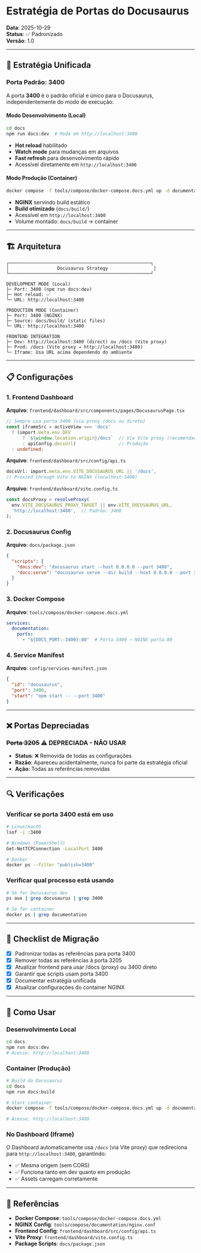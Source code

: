 # Estratégia de Portas do Docusaurus

**Data**: 2025-10-29  
**Status**: ✅ Padronizado  
**Versão**: 1.0

---

## 🎯 Estratégia Unificada

### Porta Padrão: **3400**

A porta **3400** é o padrão oficial e único para o Docusaurus, independentemente do modo de execução:

#### Modo Desenvolvimento (Local)
```bash
cd docs
npm run docs:dev  # Roda em http://localhost:3400
```

- **Hot reload** habilitado
- **Watch mode** para mudanças em arquivos
- **Fast refresh** para desenvolvimento rápido
- Acessível diretamente em `http://localhost:3400`

#### Modo Produção (Container)
```bash
docker compose -f tools/compose/docker-compose.docs.yml up -d documentation
```

- **NGINX** servindo build estático
- **Build otimizado** (`docs/build/`)
- Acessível em `http://localhost:3400`
- Volume montado: `docs/build` → container

---

## 🏗️ Arquitetura

```
┌─────────────────────────────────────────────────────┐
│                  Docusaurus Strategy                 │
└─────────────────────────────────────────────────────┘

DEVELOPMENT MODE (Local)
├─ Port: 3400 (npm run docs:dev)
├─ Hot reload: ✅
└─ URL: http://localhost:3400

PRODUCTION MODE (Container)
├─ Port: 3400 (NGINX)
├─ Source: docs/build/ (static files)
└─ URL: http://localhost:3400

FRONTEND INTEGRATION
├─ Dev: http://localhost:3400 (direct) ou /docs (Vite proxy)
├─ Prod: /docs (Vite proxy → http://localhost:3400)
└─ Iframe: Usa URL acima dependendo do ambiente
```

---

## 📋 Configurações

### 1. Frontend Dashboard

**Arquivo**: `frontend/dashboard/src/components/pages/DocusaurusPage.tsx`

```typescript
// Sempre usa porta 3400 (via proxy /docs ou direto)
const iframeSrc = activeView === 'docs'
  ? (import.meta.env.DEV 
      ? `${window.location.origin}/docs`  // Via Vite proxy (recomendado)
      : apiConfig.docsUrl)                // Produção
  : undefined;
```

**Arquivo**: `frontend/dashboard/src/config/api.ts`

```typescript
docsUrl: import.meta.env.VITE_DOCUSAURUS_URL || '/docs',
// Proxied through Vite to NGINX (localhost:3400)
```

**Arquivo**: `frontend/dashboard/vite.config.ts`

```typescript
const docsProxy = resolveProxy(
  env.VITE_DOCUSAURUS_PROXY_TARGET || env.VITE_DOCUSAURUS_URL,
  'http://localhost:3400',  // Padrão: 3400
);
```

### 2. Docusaurus Config

**Arquivo**: `docs/package.json`

```json
{
  "scripts": {
    "docs:dev": "docusaurus start --host 0.0.0.0 --port 3400",
    "docs:serve": "docusaurus serve --dir build --host 0.0.0.0 --port 3400"
  }
}
```

### 3. Docker Compose

**Arquivo**: `tools/compose/docker-compose.docs.yml`

```yaml
services:
  documentation:
    ports:
      - "${DOCS_PORT:-3400}:80"  # Porta 3400 → NGINX porta 80
```

### 4. Service Manifest

**Arquivo**: `config/services-manifest.json`

```json
{
  "id": "docusaurus",
  "port": 3400,
  "start": "npm start -- --port 3400"
}
```

---

## ❌ Portas Depreciadas

### ~~Porta 3205~~ ⚠️ **DEPRECIADA - NÃO USAR**

- **Status**: ❌ Removida de todas as configurações
- **Razão**: Apareceu acidentalmente, nunca foi parte da estratégia oficial
- **Ação**: Todas as referências removidas

---

## 🔍 Verificações

### Verificar se porta 3400 está em uso

```bash
# Linux/macOS
lsof -i :3400

# Windows (PowerShell)
Get-NetTCPConnection -LocalPort 3400

# Docker
docker ps --filter "publish=3400"
```

### Verificar qual processo está usando

```bash
# Se for Docusaurus dev
ps aux | grep docusaurus | grep 3400

# Se for container
docker ps | grep documentation
```

---

## 📝 Checklist de Migração

- [x] Padronizar todas as referências para porta 3400
- [x] Remover todas as referências à porta 3205
- [x] Atualizar frontend para usar /docs (proxy) ou 3400 direto
- [x] Garantir que scripts usam porta 3400
- [x] Documentar estratégia unificada
- [x] Atualizar configurações do container NGINX

---

## 🚀 Como Usar

### Desenvolvimento Local

```bash
cd docs
npm run docs:dev
# Acesse: http://localhost:3400
```

### Container (Produção)

```bash
# Build do Docusaurus
cd docs
npm run docs:build

# Start container
docker compose -f tools/compose/docker-compose.docs.yml up -d documentation

# Acesse: http://localhost:3400
```

### No Dashboard (Iframe)

O Dashboard automaticamente usa `/docs` (via Vite proxy) que redireciona para `http://localhost:3400`, garantindo:
- ✅ Mesma origem (sem CORS)
- ✅ Funciona tanto em dev quanto em produção
- ✅ Assets carregam corretamente

---

## 🔗 Referências

- **Docker Compose**: `tools/compose/docker-compose.docs.yml`
- **NGINX Config**: `tools/compose/documentation/nginx.conf`
- **Frontend Config**: `frontend/dashboard/src/config/api.ts`
- **Vite Proxy**: `frontend/dashboard/vite.config.ts`
- **Package Scripts**: `docs/package.json`

